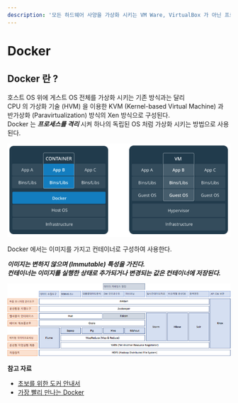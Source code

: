 ```yaml
---
description: '모든 하드웨어 사양을 가상화 시키는 VM Ware, VirtualBox 가 아닌 프로세스를 격리화 시켜서 사용하는 방식'
---
```


# Docker

## Docker 란 ?

호스트 OS 위에 게스트 OS 전체를 가상화 시키는 기존 방식과는 달리   
CPU 의 가상화 기술 \(HVM\) 을 이용한 KVM \(Kernel-based Virtual Machine\) 과 반가상화 \(Paravirtualization\) 방식의 Xen 방식으로 구성된다.  
Docker 는 _**프로세스를 격리**_ 시켜 하나의 독립된 OS 처럼 가상화 시키는 방법으로 사용된다.

![](../../../.gitbook/assets/2018-06-29-2.16.24.png)

Docker 에서는 이미지를 가지고 컨테이너로 구성하여 사용한다.

_**이미지는 변하지 않으며 \(Immutable\) 특성을 가진다.  
컨테이너는 이미지를 실행한 상태로 추가되거나 변경되는 값은 컨테이너에 저장된다.**_

![](../../../.gitbook/assets/image%20%281%29.png)

**참고 자료**

* [초보를 위한 도커 안내서](https://subicura.com/2017/01/19/docker-guide-for-beginners-1.html) 
* [가장 빨리 만나는 Docker](http://pyrasis.com/docker.html)



